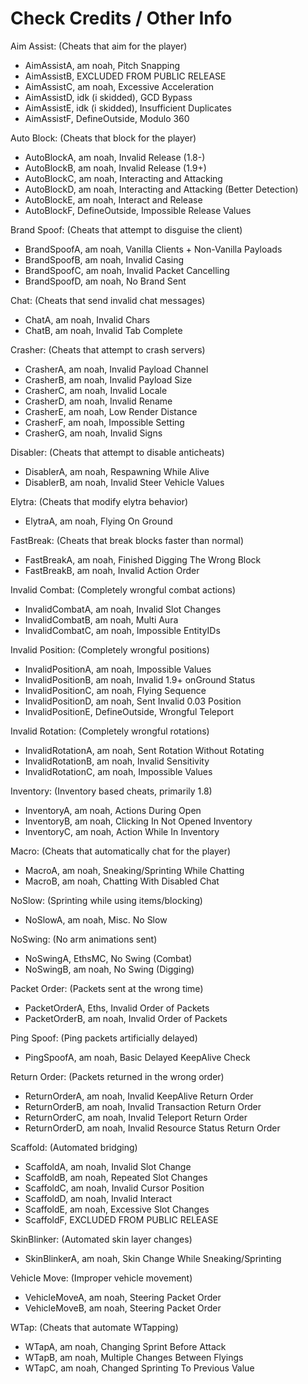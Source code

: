 # Check Credits / Other Info

Aim Assist:
(Cheats that aim for the player)
- AimAssistA, am noah, Pitch Snapping
- AimAssistB, EXCLUDED FROM PUBLIC RELEASE
- AimAssistC, am noah, Excessive Acceleration
- AimAssistD, idk (i skidded), GCD Bypass
- AimAssistE, idk (i skidded), Insufficient Duplicates
- AimAssistF, DefineOutside, Modulo 360

Auto Block:
(Cheats that block for the player)
- AutoBlockA, am noah, Invalid Release (1.8-)
- AutoBlockB, am noah, Invalid Release (1.9+)
- AutoBlockC, am noah, Interacting and Attacking
- AutoBlockD, am noah, Interacting and Attacking (Better Detection)
- AutoBlockE, am noah, Interact and Release
- AutoBlockF, DefineOutside, Impossible Release Values

Brand Spoof:
(Cheats that attempt to disguise the client)
- BrandSpoofA, am noah, Vanilla Clients + Non-Vanilla Payloads
- BrandSpoofB, am noah, Invalid Casing
- BrandSpoofC, am noah, Invalid Packet Cancelling
- BrandSpoofD, am noah, No Brand Sent

Chat:
(Cheats that send invalid chat messages)
- ChatA, am noah, Invalid Chars
- ChatB, am noah, Invalid Tab Complete

Crasher:
(Cheats that attempt to crash servers)
- CrasherA, am noah, Invalid Payload Channel
- CrasherB, am noah, Invalid Payload Size
- CrasherC, am noah, Invalid Locale
- CrasherD, am noah, Invalid Rename
- CrasherE, am noah, Low Render Distance
- CrasherF, am noah, Impossible Setting
- CrasherG, am noah, Invalid Signs

Disabler:
(Cheats that attempt to disable anticheats)
- DisablerA, am noah, Respawning While Alive
- DisablerB, am noah, Invalid Steer Vehicle Values

Elytra:
(Cheats that modify elytra behavior)
- ElytraA, am noah, Flying On Ground

FastBreak:
(Cheats that break blocks faster than normal)
- FastBreakA, am noah, Finished Digging The Wrong Block
- FastBreakB, am noah, Invalid Action Order

Invalid Combat:
(Completely wrongful combat actions)
- InvalidCombatA, am noah, Invalid Slot Changes
- InvalidCombatB, am noah, Multi Aura
- InvalidCombatC, am noah, Impossible EntityIDs

Invalid Position:
(Completely wrongful positions)
- InvalidPositionA, am noah, Impossible Values
- InvalidPositionB, am noah, Invalid 1.9+ onGround Status
- InvalidPositionC, am noah, Flying Sequence
- InvalidPositionD, am noah, Sent Invalid 0.03 Position
- InvalidPositionE, DefineOutside, Wrongful Teleport

Invalid Rotation:
(Completely wrongful rotations)
- InvalidRotationA, am noah, Sent Rotation Without Rotating
- InvalidRotationB, am noah, Invalid Sensitivity
- InvalidRotationC, am noah, Impossible Values

Inventory:
(Inventory based cheats, primarily 1.8)
- InventoryA, am noah, Actions During Open
- InventoryB, am noah, Clicking In Not Opened Inventory
- InventoryC, am noah, Action While In Inventory

Macro:
(Cheats that automatically chat for the player)
- MacroA, am noah, Sneaking/Sprinting While Chatting
- MacroB, am noah, Chatting With Disabled Chat

NoSlow:
(Sprinting while using items/blocking)
- NoSlowA, am noah, Misc. No Slow

NoSwing:
(No arm animations sent)
- NoSwingA, EthsMC, No Swing (Combat)
- NoSwingB, am noah, No Swing (Digging)

Packet Order:
(Packets sent at the wrong time)
- PacketOrderA, Eths, Invalid Order of Packets
- PacketOrderB, am noah, Invalid Order of Packets

Ping Spoof:
(Ping packets artificially delayed)
- PingSpoofA, am noah, Basic Delayed KeepAlive Check

Return Order:
(Packets returned in the wrong order)
- ReturnOrderA, am noah, Invalid KeepAlive Return Order
- ReturnOrderB, am noah, Invalid Transaction Return Order
- ReturnOrderC, am noah, Invalid Teleport Return Order
- ReturnOrderD, am noah, Invalid Resource Status Return Order

Scaffold:
(Automated bridging)
- ScaffoldA, am noah, Invalid Slot Change
- ScaffoldB, am noah, Repeated Slot Changes
- ScaffoldC, am noah, Invalid Cursor Position
- ScaffoldD, am noah, Invalid Interact
- ScaffoldE, am noah, Excessive Slot Changes
- ScaffoldF, EXCLUDED FROM PUBLIC RELEASE

SkinBlinker:
(Automated skin layer changes)
- SkinBlinkerA, am noah, Skin Change While Sneaking/Sprinting

Vehicle Move:
(Improper vehicle movement)
- VehicleMoveA, am noah, Steering Packet Order
- VehicleMoveB, am noah, Steering Packet Order

WTap:
(Cheats that automate WTapping)
- WTapA, am noah, Changing Sprint Before Attack
- WTapB, am noah, Multiple Changes Between Flyings
- WTapC, am noah, Changed Sprinting To Previous Value
